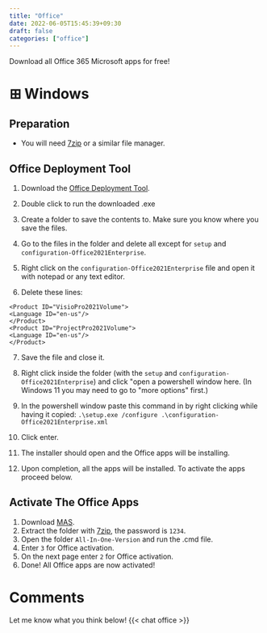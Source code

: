 ```yaml
---
title: "Office"
date: 2022-06-05T15:45:39+09:30
draft: false
categories: ["office"]
---
```


Download all Office 365 Microsoft apps for free!

# ⊞ Windows
## Preparation
- You will need [7zip](https://7-zip.org) or a similar file manager.

## Office Deployment Tool
1. Download the [Office Deployment Tool](https://www.microsoft.com/en-us/download/details.aspx?id=49117).

2. Double click to run the downloaded .exe

3. Create a folder to save the contents to. Make sure you know where you save the files.

4. Go to the files in the folder and delete all except for ```setup``` and ```configuration-Office2021Enterprise```.

5. Right click on the ```configuration-Office2021Enterprise``` file and open it with notepad or any text editor.

6. Delete these lines:
```
<Product ID="VisioPro2021Volume">
<Language ID="en-us"/>
</Product>
<Product ID="ProjectPro2021Volume">
<Language ID="en-us"/>
</Product>
```
7. Save the file and close it.

8. Right click inside the folder (with the ```setup``` and ```configuration-Office2021Enterprise```) and click "open a powershell window here. (In Windows 11 you may need to go to "more options" first.)

9. In the powershell window paste this command in by right clicking while having it copied:
``` .\setup.exe /configure .\configuration-Office2021Enterprise.xml ```

10. Click enter.

11. The installer should open and the Office apps will be installing. 

12. Upon completion, all the apps will be installed. To activate the apps proceed below.

## Activate The Office Apps
1. Download [MAS](https://github.com/massgravel/Microsoft-Activation-Scripts/releases/tag/1.5).
2. Extract the folder with [7zip](https://7-zip.org), the password is ```1234```.
3. Open the folder ```All-In-One-Version``` and run the .cmd file.
4. Enter ```3``` for Office activation.
5. On the next page enter ```2``` for Office activation.
6. Done! All Office apps are now activated!

# Comments
Let me know what you think below!
{{< chat office >}}
